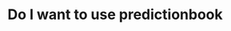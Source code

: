 # Do I want to use predictionbook

<!-- #Life -->

<!-- {BearID:F55B9362-BF15-49CE-B8FC-C493FEBDEC3A-15756-00001303551F080D} -->
